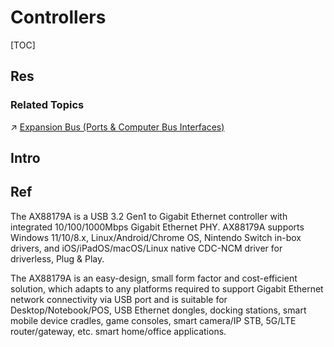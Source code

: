 # Controllers

[TOC]



## Res
### Related Topics
↗ [Expansion Bus (Ports & Computer Bus Interfaces)](../../Computer%20Bus%20(Datapath)%20&%20Interfaces%20&%20Protocols/Expansion%20Bus%20(Ports%20&%20Computer%20Bus%20Interfaces)/Expansion%20Bus%20(Ports%20&%20Computer%20Bus%20Interfaces).md)



## Intro


## Ref
[AX88179A | ASIX]: https://www.asix.com.tw/en/product/USBEthernet/Super-Speed_USB_Ethernet/AX88179A

The AX88179A is a USB 3.2 Gen1 to Gigabit Ethernet controller with integrated 10/100/1000Mbps Gigabit Ethernet PHY. AX88179A supports Windows 11/10/8.x, Linux/Android/Chrome OS, Nintendo Switch in-box drivers, and iOS/iPadOS/macOS/Linux native CDC-NCM driver for driverless, Plug & Play.   
  
The AX88179A is an easy-design, small form factor and cost-efficient solution, which adapts to any platforms required to support Gigabit Ethernet network connectivity via USB port and is suitable for Desktop/Notebook/POS, USB Ethernet dongles, docking stations, smart mobile device cradles, game consoles, smart camera/IP STB, 5G/LTE router/gateway, etc. smart home/office applications.
